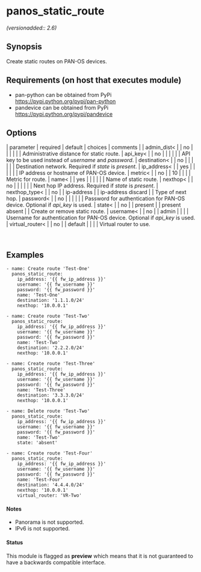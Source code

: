 # panos_static_route

_(versionadded:: 2.6)_


## Synopsis

Create static routes on PAN-OS devices.


## Requirements (on host that executes module)

- pan-python can be obtained from PyPi https://pypi.python.org/pypi/pan-python
- pandevice can be obtained from PyPi https://pypi.python.org/pypi/pandevice

## Options

| parameter | required | default | choices | comments |
| admin_dist<  |
| no |
|  |
|  |
| Administrative distance for static route. </td></tr>
| api_key<  |
| no |
|  |
|  |
| API key to be used instead of <em>username</em> and <em>password</em>. </td></tr>
| destination<  |
| no |
|  |
|  |
| Destination network.  Required if <em>state</em> is <em>present</em>. </td></tr>
| ip_address<  |
| yes |
|  |
|  |
| IP address or hostname of PAN-OS device. </td></tr>
| metric<  |
| no |
| 10 |
|  |
| Metric for route. </td></tr>
| name<  |
| yes |
|  |
|  |
| Name of static route. </td></tr>
| nexthop<  |
| no |
|  |
|  |
| Next hop IP address.  Required if <em>state</em> is <em>present</em>. </td></tr>
| nexthop_type<  |
| no |
| ip-address |
|  ip-address discard  |
| Type of next hop. </td></tr>
| password<  |
| no |
|  |
|  |
| Password for authentication for PAN-OS device.  Optional if <em>api_key</em> is used. </td></tr>
| state<  |
| no |
| present |
|  present absent  |
| Create or remove static route. </td></tr>
| username<  |
| no |
| admin |
|  |
| Username for authentication for PAN-OS device.  Optional if <em>api_key</em> is used. </td></tr>
| virtual_router<  |
| no |
| default |
|  |
| Virtual router to use. </td></tr>
</table>
</br>



## Examples

    - name: Create route 'Test-One'
      panos_static_route:
        ip_address: '{{ fw_ip_address }}'
        username: '{{ fw_username }}'
        password: '{{ fw_password }}'
        name: 'Test-One'
        destination: '1.1.1.0/24'
        nexthop: '10.0.0.1'
    
    - name: Create route 'Test-Two'
      panos_static_route:
        ip_address: '{{ fw_ip_address }}'
        username: '{{ fw_username }}'
        password: '{{ fw_password }}'
        name: 'Test-Two'
        destination: '2.2.2.0/24'
        nexthop: '10.0.0.1'
    
    - name: Create route 'Test-Three'
      panos_static_route:
        ip_address: '{{ fw_ip_address }}'
        username: '{{ fw_username }}'
        password: '{{ fw_password }}'
        name: 'Test-Three'
        destination: '3.3.3.0/24'
        nexthop: '10.0.0.1'
    
    - name: Delete route 'Test-Two'
      panos_static_route:
        ip_address: '{{ fw_ip_address }}'
        username: '{{ fw_username }}'
        password: '{{ fw_password }}'
        name: 'Test-Two'
        state: 'absent'
    
    - name: Create route 'Test-Four'
      panos_static_route:
        ip_address: '{{ fw_ip_address }}'
        username: '{{ fw_username }}'
        password: '{{ fw_password }}'
        name: 'Test-Four'
        destination: '4.4.4.0/24'
        nexthop: '10.0.0.1'
        virtual_router: 'VR-Two'

#### Notes

- Panorama is not supported.
- IPv6 is not supported.



#### Status

This module is flagged as **preview** which means that it is not guaranteed to have a backwards compatible interface.

